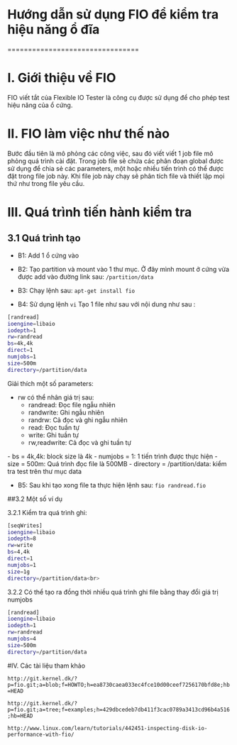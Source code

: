 # Hướng dẫn sử dụng FIO để kiểm tra hiệu năng ổ đĩa 
================================

# I. Giới thiệu về FIO 

FIO viết tắt của Flexible IO Tester là công cụ được sử dụng để cho phép test hiệu năng của ổ cứng. 

# II. FIO làm việc như thế nào

Bước đầu tiên là mô phỏng các công việc, sau đó viết viết 1 job file mô phỏng quá trình cài đặt. Trong job file sẽ chứa các phân đoạn global được sử dụng để chia sẻ các parameters, một hoặc nhiều tiến trình có thể được đặt trong file job này. Khi file job này chạy sẽ phân tích file và thiết lập mọi thứ như trong file yêu cầu.

# III. Quá trình tiến hành kiểm tra

## 3.1 Quá trình tạo 
- B1: Add 1 ổ cứng vào
- B2: Tạo partition và mount vào 1 thư mục. Ở đây mình mount ở cứng vừa được add vào đường link sau: `/partition/data`
- B3: Chạy lệnh sau: `apt-get install fio`

- B4: Sử dụng lệnh `vi` Tạo 1 file như sau với nội dung như sau : 

```sh 
[randread]
ioengine=libaio
iodepth=1
rw=randread
bs=4k,4k
direct=1
numjobs=1
size=500m
directory=/partition/data
```

Giải thích một số parameters:
- rw có thể nhân giá trị sau:
  <ul>
  <li>randread:    Đọc file ngẫu nhiên</li>
  <li>randwrite:   Ghi ngẫu nhiên</li>
  <li>randrw:      Cả đọc và ghi ngẫu nhiên</li>
  <li>read:        Đọc tuần tự</li>
  <li>write:       Ghi tuần tự</li>
  <li>rw,readwrite:    Cả đọc và ghi tuần tự</li>
 </ul>
- bs = 4k,4k: block size là 4k
- numjobs = 1: 1 tiến trình được thực hiện 
- size = 500m: Quá trình đọc file là 500MB
- directory = /partition/data: kiểm tra test trên thư mục data
 
- B5: Sau khi tạo xong file ta thực hiện lệnh sau: `fio randread.fio`

##3.2 Một số ví dụ

3.2.1 Kiểm tra quá trình ghi:
```sh
[seqWrites]
ioengine=libaio
iodepth=8
rw=write
bs=4,4k
direct=1
numjobs=1
size=1g
directory=/partition/data<br>
```
3.2.2 Có thể tạo ra đồng thời nhiều quá trình ghi file bằng thay đổi giá trị numjobs
```sh
[randread]
ioengine=libaio
iodepth=1
rw=randread
numjobs=4
size=500m
directory=/partition/data
```
#IV. Các tài liệu tham khảo 

`http://git.kernel.dk/?p=fio.git;a=blob;f=HOWTO;h=ea8730caea033ec4fce10d00ceef7256170bfd8e;hb=HEAD`

`http://git.kernel.dk/?p=fio.git;a=tree;f=examples;h=429dbcedeb7db411f3cac0789a3413cd96b4a516;hb=HEAD`

`http://www.linux.com/learn/tutorials/442451-inspecting-disk-io-performance-with-fio/`
